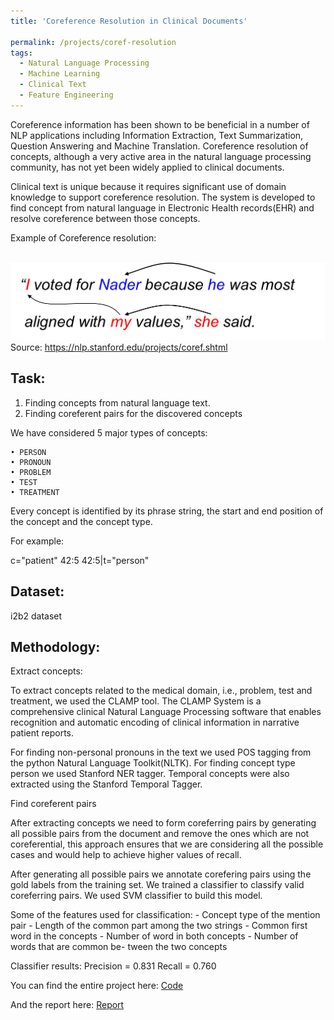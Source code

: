 ```yaml
---
title: 'Coreference Resolution in Clinical Documents'

permalink: /projects/coref-resolution
tags:
  - Natural Language Processing
  - Machine Learning
  - Clinical Text
  - Feature Engineering
---
```


Coreference information has been shown to be beneficial in a number of NLP applications including Information Extraction, Text Summarization, Question Answering and Machine Translation. Coreference resolution of concepts, although a very active area in the natural language processing community, has not yet been widely applied to clinical documents. 

Clinical text is unique because it requires significant use of domain knowledge to support coreference resolution. The system is developed to find concept from natural language in Electronic Health records(EHR) and resolve coreference between those concepts.

Example of Coreference resolution:

<br/><img src='/images/corefexample.png'>
Source: https://nlp.stanford.edu/projects/coref.shtml

Task:
----

1. Finding concepts from natural language text.
2. Finding coreferent pairs for the discovered concepts

We have considered 5 major types of concepts: 

	• PERSON
	• PRONOUN
	• PROBLEM
	• TEST
	• TREATMENT

Every concept is identified by its phrase string, the start and end position of the concept and the concept type. 

For example:

c="patient" 42:5 42:5\|t="person"


Dataset:
----
i2b2 dataset

Methodology:
-----

Extract concepts:

To extract concepts related to the medical domain, i.e., problem, test and treatment, we used the CLAMP tool. The CLAMP System is a comprehensive clinical Natural Language Processing software that enables recognition and automatic encoding of clinical information in narrative patient reports. 

For finding non-personal pronouns in the text we used POS tagging from the python Natural Language Toolkit(NLTK). For finding concept type person we used Stanford NER tagger. Temporal concepts were also extracted using the Stanford Temporal Tagger.

Find coreferent pairs

After extracting concepts we need to form coreferring pairs by generating all possible pairs from the document and remove the ones which are not coreferential, this approach ensures that we are considering all the possible cases and would help to achieve higher values of recall.

After generating all possible pairs we annotate corefering pairs using the gold labels from the training set. We trained a classifier to classify valid coreferring pairs. We used SVM classifier to build this model.

Some of the features used for classification:
	- Concept type of the mention pair
	- Length of the common part among the two strings
	- Common first word in the concepts
	- Number of word in both concepts 
	- Number of words that are common be- tween the two concepts

Classifier results:
Precision = 0.831 Recall = 0.760

You can find the entire project here:
[Code](https://github.com/rjsadaye/Coreference-resolution "Github link")

And the report here:
[Report](https://shubhamgondane.github.io/files/coref_acl2018.pdf "Project Report")
